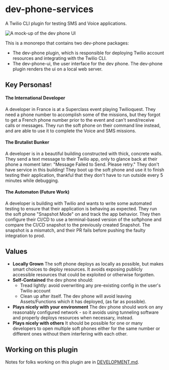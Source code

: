 # dev-phone-services

A Twilio CLI plugin for testing SMS and Voice applications.

![A mock-up of the dev phone UI](https://user-images.githubusercontent.com/8594375/162187067-33f8e50e-64f9-4bd0-8cdb-ac10b2ff9b63.png)

This is a monorepo that contains two dev-phone packages:

* The dev-phone plugin, which is responsible for deploying Twilio account resources and integrating with the Twilio CLI.
* The dev-phone-ui, the user interface for the dev phone. The dev-phone plugin renders the ui on a local web server.

## Key Personas!


#### The International Developer
A developer in France is at a Superclass event playing Twilioquest. They need a phone number to accomplish some of the missions, but they forgot to get a French phone number prior to the event and can't send/receive calls or messages. They run the soft phone on their command line instead, and are able to use it to complete the Voice and SMS missions.

#### The Brutalist Bunker
A developer is in a beautiful building constructed with thick, concrete walls. They send a text message to their Twilio app, only to glance back at their phone a moment later: "Message Failed to Send. Please retry." They don't have service in this building! They boot up the soft phone and use it to finish testing their application, thankful that they don't have to run outside every 5 minutes while debugging.

#### The Automaton (Future Work)
A developer is building with Twilio and wants to write some automated testing to ensure that their application is behaving as expected. They run the soft phone "Snapshot Mode" on and track the app behavior. They then configure their CI/CD to use a terminal-based version of the softphone and compare the CI/CD snapshot to the previously created Snapshot. The snapshot is a mismatch, and their PR fails before pushing the faulty integration to prod.

## Values

- **Locally Grown** The soft phone deploys as locally as possible, but makes smart choices to deploy resources. It avoids exposing publicly accessible resources that could be exploited or otherwise forgotten.
- **Self-Contained** the dev phone should:
    -   Tread lightly: avoid overwriting any pre-existing config in the user's Twilio account
    -   Clean up after itself. The dev phone will avoid leaving Assets/Functions which it has deployed, (as far as possible).
-   **Plays nicely with your environment** The dev phone should work on any reasonably configured network - so it avoids using tunneling software and properly deploys resources when necessary, instead.
-   **Plays nicely with others** It should be possible for one or many developers to open multiple soft phones either for the same number or different ones without them interfering with each other.


## Working on this plugin

Notes for folks working on this plugin are in [DEVELOPMENT.md](DEVELOPMENT.md).

